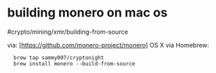 # building monero on mac os	
#crypto/mining/xmr/building-from-source

via: 
[https://github.com/monero-project/monero]
OS X via Homebrew:
```
  brew tap sammy007/cryptonight
  brew install monero --build-from-source
```

